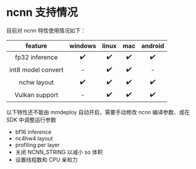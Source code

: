 # ncnn 支持情况

目前对 ncnn 特性使用情况如下：

|      feature       | windows | linux | mac | android |
| :----------------: | :-----: | :---: | :-: | :-----: |
|   fp32 inference   |   ✔️    |  ✔️   | ✔️  |   ✔️    |
| int8 model convert |    -    |  ✔️   | ✔️  |    -    |
|    nchw layout     |   ✔️    |  ✔️   | ✔️  |   ✔️    |
|   Vulkan support   |    -    |  ✔️   | ✔️  |   ✔️    |

以下特性还不能由 mmdeploy 自动开启，需要手动修改 ncnn 编译参数、或在 SDK 中调整运行参数

- bf16 inference
- nc4hw4 layout
- profiling per layer
- 关闭 NCNN_STRING 以减小 so 体积
- 设置线程数和 CPU 亲和力
